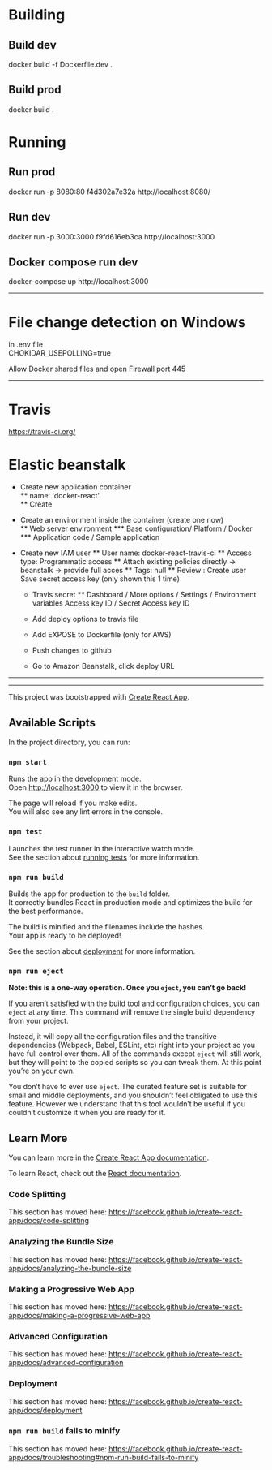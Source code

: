 # Building 
## Build dev
docker build -f Dockerfile.dev .

## Build prod
docker build .

# Running
## Run prod
docker run -p 8080:80 f4d302a7e32a
http://localhost:8080/

## Run dev
docker run -p 3000:3000 f9fd616eb3ca
http://localhost:3000

## Docker compose run dev
docker-compose up
http://localhost:3000

********

# File change detection on Windows
in .env file   
CHOKIDAR_USEPOLLING=true         

Allow Docker shared files and open Firewall port 445

******

# Travis
https://travis-ci.org/

# Elastic beanstalk 
* Create new application container              
  ** name: 'docker-react'       
  ** Create    
* Create an environment inside the container (create one now)                
  ** Web server environment
     *** Base configuration/ Platform / Docker
     *** Application code / Sample application 

* Create new IAM user 
  ** User name: docker-react-travis-ci
  ** Access type: Programmatic access
  ** Attach existing policies directly -> beanstalk -> provide full acces 
  ** Tags: null
  ** Review : Create user 
  Save secret access key (only shown this 1 time)

  * Travis secret
    ** Dashboard / More options / Settings / Environment variables 
       Access key ID / Secret Access key ID

  * Add deploy options to travis file
  * Add EXPOSE to Dockerfile (only for AWS)
  * Push changes to github 
  * Go to Amazon Beanstalk, click deploy URL 

**************************************
**************************************

This project was bootstrapped with [Create React App](https://github.com/facebook/create-react-app).

## Available Scripts

In the project directory, you can run:

### `npm start`

Runs the app in the development mode.<br>
Open [http://localhost:3000](http://localhost:3000) to view it in the browser.

The page will reload if you make edits.<br>
You will also see any lint errors in the console.

### `npm test`

Launches the test runner in the interactive watch mode.<br>
See the section about [running tests](https://facebook.github.io/create-react-app/docs/running-tests) for more information.

### `npm run build`

Builds the app for production to the `build` folder.<br>
It correctly bundles React in production mode and optimizes the build for the best performance.

The build is minified and the filenames include the hashes.<br>
Your app is ready to be deployed!

See the section about [deployment](https://facebook.github.io/create-react-app/docs/deployment) for more information.

### `npm run eject`

**Note: this is a one-way operation. Once you `eject`, you can’t go back!**

If you aren’t satisfied with the build tool and configuration choices, you can `eject` at any time. This command will remove the single build dependency from your project.

Instead, it will copy all the configuration files and the transitive dependencies (Webpack, Babel, ESLint, etc) right into your project so you have full control over them. All of the commands except `eject` will still work, but they will point to the copied scripts so you can tweak them. At this point you’re on your own.

You don’t have to ever use `eject`. The curated feature set is suitable for small and middle deployments, and you shouldn’t feel obligated to use this feature. However we understand that this tool wouldn’t be useful if you couldn’t customize it when you are ready for it.

## Learn More

You can learn more in the [Create React App documentation](https://facebook.github.io/create-react-app/docs/getting-started).

To learn React, check out the [React documentation](https://reactjs.org/).

### Code Splitting

This section has moved here: https://facebook.github.io/create-react-app/docs/code-splitting

### Analyzing the Bundle Size

This section has moved here: https://facebook.github.io/create-react-app/docs/analyzing-the-bundle-size

### Making a Progressive Web App

This section has moved here: https://facebook.github.io/create-react-app/docs/making-a-progressive-web-app

### Advanced Configuration

This section has moved here: https://facebook.github.io/create-react-app/docs/advanced-configuration

### Deployment

This section has moved here: https://facebook.github.io/create-react-app/docs/deployment

### `npm run build` fails to minify

This section has moved here: https://facebook.github.io/create-react-app/docs/troubleshooting#npm-run-build-fails-to-minify

